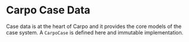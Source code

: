 # Carpo Case Data

Case data is at the heart of Carpo and it provides the core models of the case system. A `CarpoCase` is defined here and immutable implementation.